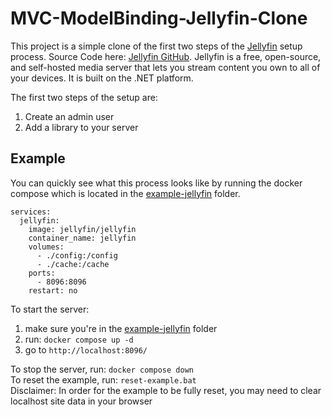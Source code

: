 # MVC-ModelBinding-Jellyfin-Clone

This project is a simple clone of the first two steps of the [Jellyfin](https://jellyfin.org/) setup process. Source Code here: [Jellyfin GitHub](https://github.com/jellyfin/jellyfin). Jellyfin is a free, open-source, and self-hosted media server that lets you stream content you own to all of your devices. It is built on the .NET platform.

The first two steps of the setup are: 
  1. Create an admin user
  2. Add a library to your server

## Example
You can quickly see what this process looks like by running the docker compose which is located in the [example-jellyfin](./example-jellyfin) folder.
```
services:
  jellyfin:
    image: jellyfin/jellyfin
    container_name: jellyfin
    volumes:
      - ./config:/config
      - ./cache:/cache
    ports:
      - 8096:8096
    restart: no
```
To start the server:
  1. make sure you're in the [example-jellyfin](example-jelyfin) folder
  2. run: `docker compose up -d`
  3. go to `http://localhost:8096/`

To stop the server, run: `docker compose down`  
To reset the example, run: `reset-example.bat`  
Disclaimer: In order for the example to be fully reset, you may need to clear localhost site data in your browser
